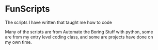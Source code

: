 # FunScripts
The scripts I have written that taught me how to code

Many of the scripts are from Automate the Boring Stuff with python, some are from my entry level coding class, and some are projects have done on my own time.

